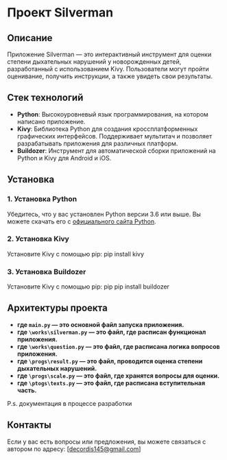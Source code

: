 # Проект Silverman

## Описание
Приложение Silverman — это интерактивный инструмент для оценки степени дыхательных нарушений у новорожденных детей, разработанный с использованием Kivy. Пользователи могут пройти оценивание, получить инструкции, а также увидеть свои результаты.

## Стек технологий
- **Python**: Высокоуровневый язык программирования, на котором написано приложение.
- **Kivy**: Библиотека Python для создания кроссплатформенных графических интерфейсов. Поддерживает мультитач и позволяет разрабатывать приложения для различных платформ.
- **Buildozer**: Инструмент для автоматической сборки приложений на Python и Kivy для Android и iOS.

## Установка

### 1. Установка Python
Убедитесь, что у вас установлен Python версии 3.6 или выше. Вы можете скачать его с [официального сайта Python](https://www.python.org/downloads/).

### 2. Установка Kivy
Установите Kivy с помощью pip: pip install kivy

### 3. Установка Buildozer
Установите Kivy с помощью pip: pip pip install buildozer

## Архитектуры проекта
- **где `main.py` — это основной файл запуска приложения.**
- **где `\works\silverman.py` — это файл, где расписан функционал приложения.**
- **где `\works\question.py` — это файл, где расписана логика вопросов приложения.**
- **где `\progs\result.py` — это файл, проводится оценка степени дыхательных нарушений.**
- **где `\progs\scale.py` — это файл, где хранятся вопросы для оценки.**
- **где `\ptogs\texts.py` — это файл, где расписана вступительная часть.**

P.s. документация в процессе разработки
## Контакты
Если у вас есть вопросы или предложения, вы можете связаться с автором по адресу: [decordis145@gmail.com]
